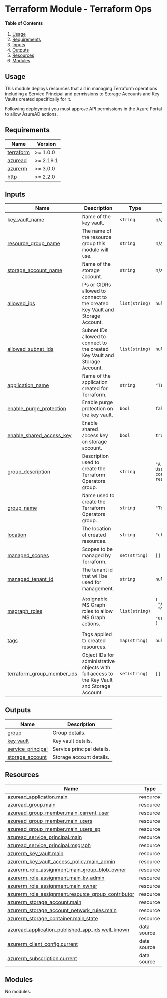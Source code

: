 # Terraform Module - Terraform Ops

#### Table of Contents

1. [Usage](#usage)
2. [Requirements](#requirements)
3. [Inputs](#inputs)
4. [Outputs](#outputs)
5. [Resources](#resources)
6. [Modules](#modules)

## Usage

This module deploys resources that aid in managing Terraform operations including a Service Principal and permissions to Storage Accounts and Key Vaults created specifically for it.

Following deployment you must approve API permissions in the Azure Portal to allow AzureAD actions.

<!-- BEGIN_TF_DOCS -->
## Requirements

| Name | Version |
|------|---------|
| <a name="requirement_terraform"></a> [terraform](#requirement\_terraform) | >= 1.0.0 |
| <a name="requirement_azuread"></a> [azuread](#requirement\_azuread) | >= 2.19.1 |
| <a name="requirement_azurerm"></a> [azurerm](#requirement\_azurerm) | >= 3.0.0 |
| <a name="requirement_http"></a> [http](#requirement\_http) | >= 2.2.0 |

## Inputs

| Name | Description | Type | Default | Required |
|------|-------------|------|---------|:--------:|
| <a name="input_key_vault_name"></a> [key\_vault\_name](#input\_key\_vault\_name) | Name of the key vault. | `string` | n/a | yes |
| <a name="input_resource_group_name"></a> [resource\_group\_name](#input\_resource\_group\_name) | The name of the resource group this module will use. | `string` | n/a | yes |
| <a name="input_storage_account_name"></a> [storage\_account\_name](#input\_storage\_account\_name) | Name of the storage account. | `string` | n/a | yes |
| <a name="input_allowed_ips"></a> [allowed\_ips](#input\_allowed\_ips) | IPs or CIDRs allowed to connect to the created Key Vault and Storage Account. | `list(string)` | `null` | no |
| <a name="input_allowed_subnet_ids"></a> [allowed\_subnet\_ids](#input\_allowed\_subnet\_ids) | Subnet IDs allowed to connect to the created Key Vault and Storage Account. | `list(string)` | `null` | no |
| <a name="input_application_name"></a> [application\_name](#input\_application\_name) | Name of the application created for Terraform. | `string` | `"Terraform"` | no |
| <a name="input_enable_purge_protection"></a> [enable\_purge\_protection](#input\_enable\_purge\_protection) | Enable purge protection on the key vault. | `bool` | `false` | no |
| <a name="input_enable_shared_access_key"></a> [enable\_shared\_access\_key](#input\_enable\_shared\_access\_key) | Enable shared access key on storage account. | `bool` | `true` | no |
| <a name="input_group_description"></a> [group\_description](#input\_group\_description) | Description used to create the Terraform Operators group. | `string` | `"A group for Terraform Users with access to core Terraform resources."` | no |
| <a name="input_group_name"></a> [group\_name](#input\_group\_name) | Name used to create the Terraform Operators group. | `string` | `"Terraform Operators"` | no |
| <a name="input_location"></a> [location](#input\_location) | The location of created resources. | `string` | `"uksouth"` | no |
| <a name="input_managed_scopes"></a> [managed\_scopes](#input\_managed\_scopes) | Scopes to be managed by Terraform. | `set(string)` | `[]` | no |
| <a name="input_managed_tenant_id"></a> [managed\_tenant\_id](#input\_managed\_tenant\_id) | The tenant id that will be used for management. | `string` | `null` | no |
| <a name="input_msgraph_roles"></a> [msgraph\_roles](#input\_msgraph\_roles) | Assignable MS Graph roles to allow MS Graph actions. | `list(string)` | <pre>[<br>  "Application.Read.All",<br>  "Group.Read.All",<br>  "User.Read.All"<br>]</pre> | no |
| <a name="input_tags"></a> [tags](#input\_tags) | Tags applied to created resources. | `map(string)` | `null` | no |
| <a name="input_terraform_group_member_ids"></a> [terraform\_group\_member\_ids](#input\_terraform\_group\_member\_ids) | Object IDs for administrative objects with full access to the Key Vault and Storage Account. | `set(string)` | `[]` | no |

## Outputs

| Name | Description |
|------|-------------|
| <a name="output_group"></a> [group](#output\_group) | Group details. |
| <a name="output_key_vault"></a> [key\_vault](#output\_key\_vault) | Key vault details. |
| <a name="output_service_principal"></a> [service\_principal](#output\_service\_principal) | Service principal details. |
| <a name="output_storage_account"></a> [storage\_account](#output\_storage\_account) | Storage account details. |

## Resources

| Name | Type |
|------|------|
| [azuread_application.main](https://registry.terraform.io/providers/hashicorp/azuread/latest/docs/resources/application) | resource |
| [azuread_group.main](https://registry.terraform.io/providers/hashicorp/azuread/latest/docs/resources/group) | resource |
| [azuread_group_member.main_current_user](https://registry.terraform.io/providers/hashicorp/azuread/latest/docs/resources/group_member) | resource |
| [azuread_group_member.main_users](https://registry.terraform.io/providers/hashicorp/azuread/latest/docs/resources/group_member) | resource |
| [azuread_group_member.main_users_sp](https://registry.terraform.io/providers/hashicorp/azuread/latest/docs/resources/group_member) | resource |
| [azuread_service_principal.main](https://registry.terraform.io/providers/hashicorp/azuread/latest/docs/resources/service_principal) | resource |
| [azuread_service_principal.msgraph](https://registry.terraform.io/providers/hashicorp/azuread/latest/docs/resources/service_principal) | resource |
| [azurerm_key_vault.main](https://registry.terraform.io/providers/hashicorp/azurerm/latest/docs/resources/key_vault) | resource |
| [azurerm_key_vault_access_policy.main_admin](https://registry.terraform.io/providers/hashicorp/azurerm/latest/docs/resources/key_vault_access_policy) | resource |
| [azurerm_role_assignment.main_group_blob_owner](https://registry.terraform.io/providers/hashicorp/azurerm/latest/docs/resources/role_assignment) | resource |
| [azurerm_role_assignment.main_kv_admin](https://registry.terraform.io/providers/hashicorp/azurerm/latest/docs/resources/role_assignment) | resource |
| [azurerm_role_assignment.main_owner](https://registry.terraform.io/providers/hashicorp/azurerm/latest/docs/resources/role_assignment) | resource |
| [azurerm_role_assignment.resource_group_contributor](https://registry.terraform.io/providers/hashicorp/azurerm/latest/docs/resources/role_assignment) | resource |
| [azurerm_storage_account.main](https://registry.terraform.io/providers/hashicorp/azurerm/latest/docs/resources/storage_account) | resource |
| [azurerm_storage_account_network_rules.main](https://registry.terraform.io/providers/hashicorp/azurerm/latest/docs/resources/storage_account_network_rules) | resource |
| [azurerm_storage_container.main_state](https://registry.terraform.io/providers/hashicorp/azurerm/latest/docs/resources/storage_container) | resource |
| [azuread_application_published_app_ids.well_known](https://registry.terraform.io/providers/hashicorp/azuread/latest/docs/data-sources/application_published_app_ids) | data source |
| [azurerm_client_config.current](https://registry.terraform.io/providers/hashicorp/azurerm/latest/docs/data-sources/client_config) | data source |
| [azurerm_subscription.current](https://registry.terraform.io/providers/hashicorp/azurerm/latest/docs/data-sources/subscription) | data source |

## Modules

No modules.
<!-- END_TF_DOCS -->
